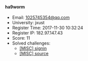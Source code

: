 #### ha9worm  

* Email: 1025745354@qq.com  
* University: jxust  
* Register Time: 2017-11-30 10:32:24  
* Register IP: 182.97.147.43  
* Score: 11  
* Solved challenges: 
  * [[MISC] signin](https://github.com/SniperOJ/Challenges/blob/master/web/signin.json)  
  * [[MISC] source](https://github.com/SniperOJ/Challenges/blob/master/web/source.json)  

